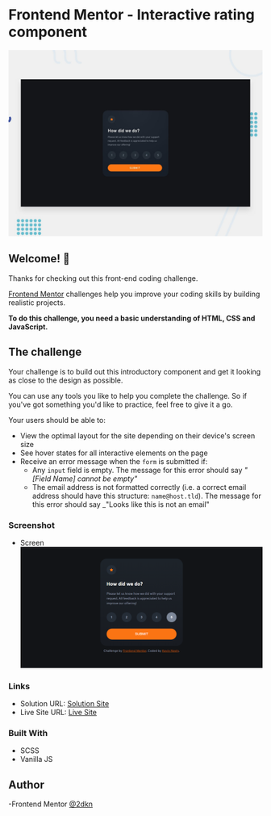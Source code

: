 # Frontend Mentor - Interactive rating component

![Design preview for the Interactive rating component coding challenge](./design/desktop-preview.jpg)

## Welcome! 👋

Thanks for checking out this front-end coding challenge.

[Frontend Mentor](https://www.frontendmentor.io) challenges help you improve your coding skills by building realistic projects.

**To do this challenge, you need a basic understanding of HTML, CSS and JavaScript.**

## The challenge

Your challenge is to build out this introductory component and get it looking as close to the design as possible.

You can use any tools you like to help you complete the challenge. So if you've got something you'd like to practice, feel free to give it a go.

Your users should be able to:

- View the optimal layout for the site depending on their device's screen size
- See hover states for all interactive elements on the page
- Receive an error message when the `form` is submitted if:
  - Any `input` field is empty. The message for this error should say _"[Field Name] cannot be empty"_
  - The email address is not formatted correctly (i.e. a correct email address should have this structure: `name@host.tld`). The message for this error should say \_"Looks like this is not an email"

### Screenshot

- Screen
  ![Design preview for the Interactive rating component coding challenge](./design/interactive-rating-component-2dkn.netlify.app_index.html.png)

### Links

- Solution URL: [Solution Site](https://www.frontendmentor.io/solutions/interactive-rating-component-cL7CPTnnzR)
- Live Site URL: [Live Site](https://interactive-rating-component-2dkn.netlify.app/)

### Built With

- SCSS
- Vanilla JS

## Author

-Frontend Mentor [@2dkn](https://www.frontendmentor.io/profile/2dkn)
